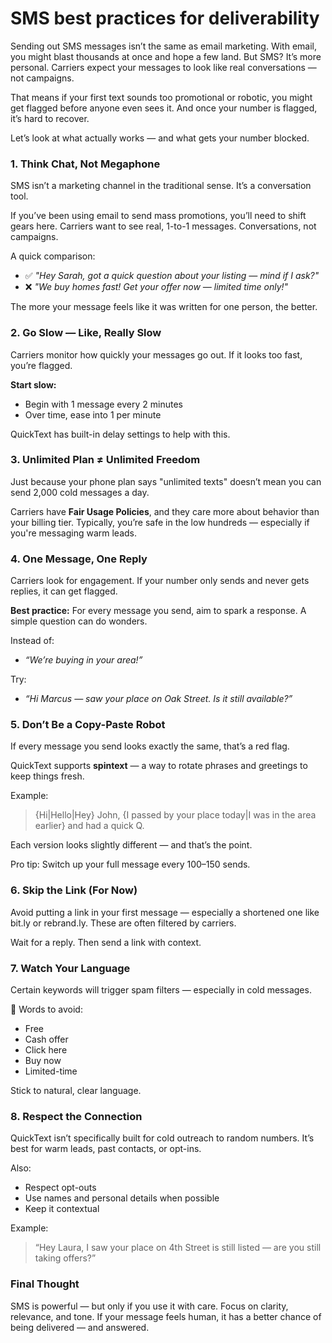 # SMS best practices for deliverability

Sending out SMS messages isn’t the same as email marketing. With email, you might blast thousands at once and hope a few land. But SMS? It’s more personal. Carriers expect your messages to look like real conversations — not campaigns.

That means if your first text sounds too promotional or robotic, you might get flagged before anyone even sees it. And once your number is flagged, it’s hard to recover.

Let’s look at what actually works — and what gets your number blocked.

### &#x20;1. Think Chat, Not Megaphone

SMS isn’t a marketing channel in the traditional sense. It’s a conversation tool.

If you’ve been using email to send mass promotions, you’ll need to shift gears here. Carriers want to see real, 1-to-1 messages. Conversations, not campaigns.

A quick comparison:

* ✅ _"Hey Sarah, got a quick question about your listing — mind if I ask?"_
* ❌ _"We buy homes fast! Get your offer now — limited time only!"_

The more your message feels like it was written for one person, the better.

### 2. Go Slow — Like, Really Slow

Carriers monitor how quickly your messages go out. If it looks too fast, you’re flagged.

**Start slow:**

* Begin with 1 message every 2 minutes
* Over time, ease into 1 per minute

QuickText has built-in delay settings to help with this.

### 3. Unlimited Plan ≠ Unlimited Freedom

Just because your phone plan says "unlimited texts" doesn’t mean you can send 2,000 cold messages a day.

Carriers have **Fair Usage Policies**, and they care more about behavior than your billing tier. Typically, you’re safe in the low hundreds — especially if you're messaging warm leads.

### 4. One Message, One Reply

Carriers look for engagement. If your number only sends and never gets replies, it can get flagged.

**Best practice:** For every message you send, aim to spark a response. A simple question can do wonders.

Instead of:

* _“We’re buying in your area!”_

Try:

* _“Hi Marcus — saw your place on Oak Street. Is it still available?”_

### 5. Don’t Be a Copy-Paste Robot

If every message you send looks exactly the same, that’s a red flag.

QuickText supports **spintext** — a way to rotate phrases and greetings to keep things fresh.

Example:

> {Hi|Hello|Hey} John, {I passed by your place today|I was in the area earlier} and had a quick Q.

Each version looks slightly different — and that’s the point.

Pro tip: Switch up your full message every 100–150 sends.

### 6. Skip the Link (For Now)

Avoid putting a link in your first message — especially a shortened one like bit.ly or rebrand.ly. These are often filtered by carriers.

Wait for a reply. Then send a link with context.

### 7. Watch Your Language

Certain keywords will trigger spam filters — especially in cold messages.

🚩 Words to avoid:

* Free
* Cash offer
* Click here
* Buy now
* Limited-time

Stick to natural, clear language.

### 8. Respect the Connection

QuickText isn’t specifically built for cold outreach to random numbers. It’s best for warm leads, past contacts, or opt-ins.

Also:

* Respect opt-outs
* Use names and personal details when possible
* Keep it contextual

Example:

> “Hey Laura, I saw your place on 4th Street is still listed — are you still taking offers?”

### Final Thought

SMS is powerful — but only if you use it with care. Focus on clarity, relevance, and tone. If your message feels human, it has a better chance of being delivered — and answered.
